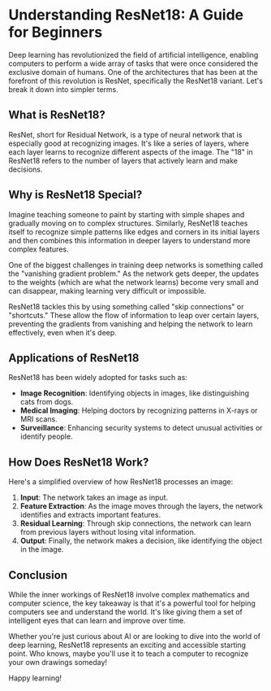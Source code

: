 
# Understanding ResNet18: A Guide for Beginners

Deep learning has revolutionized the field of artificial intelligence, enabling computers to perform a wide array of tasks that were once considered the exclusive domain of humans. One of the architectures that has been at the forefront of this revolution is ResNet, specifically the ResNet18 variant. Let's break it down into simpler terms.

## What is ResNet18?

ResNet, short for Residual Network, is a type of neural network that is especially good at recognizing images. It's like a series of layers, where each layer learns to recognize different aspects of the image. The "18" in ResNet18 refers to the number of layers that actively learn and make decisions.

## Why is ResNet18 Special?

Imagine teaching someone to paint by starting with simple shapes and gradually moving on to complex structures. Similarly, ResNet18 teaches itself to recognize simple patterns like edges and corners in its initial layers and then combines this information in deeper layers to understand more complex features.

One of the biggest challenges in training deep networks is something called the "vanishing gradient problem." As the network gets deeper, the updates to the weights (which are what the network learns) become very small and can disappear, making learning very difficult or impossible.

ResNet18 tackles this by using something called "skip connections" or "shortcuts." These allow the flow of information to leap over certain layers, preventing the gradients from vanishing and helping the network to learn effectively, even when it's deep.

## Applications of ResNet18

ResNet18 has been widely adopted for tasks such as:

- **Image Recognition**: Identifying objects in images, like distinguishing cats from dogs.
- **Medical Imaging**: Helping doctors by recognizing patterns in X-rays or MRI scans.
- **Surveillance**: Enhancing security systems to detect unusual activities or identify people.

## How Does ResNet18 Work?

Here's a simplified overview of how ResNet18 processes an image:

1. **Input**: The network takes an image as input.
2. **Feature Extraction**: As the image moves through the layers, the network identifies and extracts important features.
3. **Residual Learning**: Through skip connections, the network can learn from previous layers without losing vital information.
4. **Output**: Finally, the network makes a decision, like identifying the object in the image.

## Conclusion

While the inner workings of ResNet18 involve complex mathematics and computer science, the key takeaway is that it's a powerful tool for helping computers see and understand the world. It's like giving them a set of intelligent eyes that can learn and improve over time.

Whether you're just curious about AI or are looking to dive into the world of deep learning, ResNet18 represents an exciting and accessible starting point. Who knows, maybe you'll use it to teach a computer to recognize your own drawings someday!

Happy learning!
